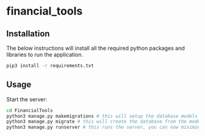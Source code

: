 # financial_tools

## Installation

The below instructions will install all the required python packages and libraries to run the application.

```bash
pip3 install -r requirements.txt
```

## Usage

Start the server:

```bash
cd FinancialTools
python3 manage.py makemigrations # this will setup the database models
python3 manage.py migrate # this will create the database from the models
python3 manage.py runserver # this runs the server, you can now minimze the console and access the web application
```
